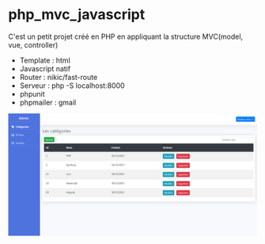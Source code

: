 # php_mvc_javascript

C'est un petit projet créé en PHP  en appliquant la structure MVC(model, vue, controller)
<ul>
    <li>Template : html</li>
    <li>Javascript natif</li>
    <li>Router : nikic/fast-route</li>
    <li>Serveur : php -S localhost:8000</li>
    <li>phpunit</li>
    <li>phpmailer : gmail</li>
</ul>

<div>
    <img src="public/photos/admin.png" alt="">
</div>